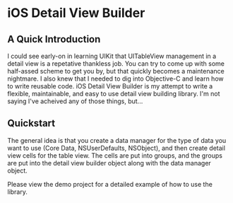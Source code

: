 iOS Detail View Builder
====================

A Quick Introduction
---------------------
I could see early-on in learning UIKit that UITableView management in a detail view is a repetative thankless job. You can try to come up with some half-assed scheme to get you by, but that quickly becomes a maintenance nightmare. I also knew that I needed to dig into Objective-C and learn how to write reusable code. iOS Detail View Builder is my attempt to write a flexible, maintainable, and easy to use detail view building library. I'm not saying I've acheived any of those things, but...

Quickstart
------------
The general idea is that you create a data manager for the type of data you want to use (Core Data, NSUserDefaults, NSObject), and then create detail view cells for the table view. The cells are put into groups, and the groups are put into the detail view builder object along with the data manager object.

Please view the demo project for a detailed example of how to use the library.

